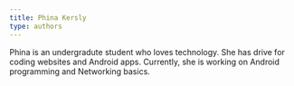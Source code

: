 ```yaml
---
title: Phina Kersly
type: authors
---
```

Phina is an undergradute student who loves technology. She has drive for coding websites and Android apps. Currently, she is working on Android programming and Networking basics.
